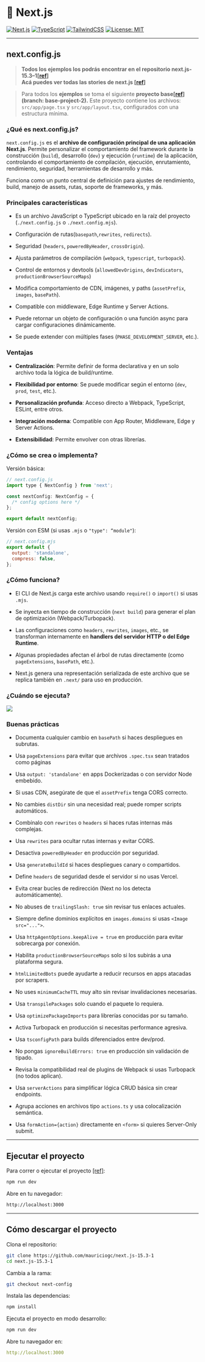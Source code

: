 # 🚀 Next.js

[![Next.js](https://img.shields.io/badge/Next.js-13%2B-blue?logo=next.js)](https://nextjs.org/)
[![TypeScript](https://img.shields.io/badge/TypeScript-5.x-blue?logo=typescript)](https://www.typescriptlang.org/)
[![TailwindCSS](https://img.shields.io/badge/TailwindCSS-3.x-06b6d4?logo=tailwindcss)](https://tailwindcss.com/)
[![License: MIT](https://img.shields.io/badge/license-MIT-green.svg)](https://opensource.org/licenses/MIT)

---

## next.config.js

> **Todos los ejemplos los podrás encontrar en el repositorio next.js-15.3–1[**[**ref**](https://github.com/mauriciogc/next.js-15.3-1)**]  
> Acá puedes ver todas las stories de next.js [**[**ref**](https://mauriciogc.medium.com/list/nextjs-v15-b7b4cc4c4974)**]**

> Para todos los **ejemplos** se toma el siguiente **proyecto base[**[**ref**](https://github.com/mauriciogc/next.js-15.3-1/tree/base-project-2)**] (branch: base-project-2).** Este proyecto contiene los archivos: `src/app/page.tsx` y `src/app/layout.tsx`, configurados con una estructura mínima.

### ¿Qué es next.config.js?

`next.config.js` es el **archivo de configuración principal de una aplicación Next.js**. Permite personalizar el comportamiento del framework durante la construcción (`build`), desarrollo (`dev`) y ejecución (`runtime`) de la aplicación, controlando el comportamiento de compilación, ejecución, enrutamiento, rendimiento, seguridad, herramientas de desarrollo y más.

Funciona como un punto central de definición para ajustes de rendimiento, build, manejo de assets, rutas, soporte de frameworks, y más.

### Principales características

- Es un archivo JavaScript o TypeScript ubicado en la raíz del proyecto (`./next.config.js` o `./next.config.mjs`).

- Configuración de rutas(`basepath`,`rewrites`, `redirects`).
- Seguridad (`headers`, `poweredByHeader`, `crossOrigin`).
- Ajusta parámetros de compilación (`webpack`, `typescript`, `turbopack`).
- Control de entornos y devtools (`allowedDevOrigins`, `devIndicators`, `productionBrowserSourceMaps`)
- Modifica comportamiento de CDN, imágenes, y paths (`assetPrefix`, `images`, `basePath`).
- Compatible con middleware, Edge Runtime y Server Actions.
- Puede retornar un objeto de configuración o una función async para cargar configuraciones dinámicamente.
- Se puede extender con múltiples fases (`PHASE_DEVELOPMENT_SERVER`, etc.).

### Ventajas

- **Centralización**: Permite definir de forma declarativa y en un solo archivo toda la lógica de build/runtime.

- **Flexibilidad por entorno**: Se puede modificar según el entorno (`dev`, `prod`, `test`, etc.).
- **Personalización profunda**: Acceso directo a Webpack, TypeScript, ESLint, entre otros.
- **Integración moderna**: Compatible con App Router, Middleware, Edge y Server Actions.
- **Extensibilidad**: Permite envolver con otras librerías.

### ¿Cómo se crea o implementa?

Versión básica:

```js
// next.config.js
import type { NextConfig } from 'next';

const nextConfig: NextConfig = {
  /* config options here */
};

export default nextConfig;
```

Versión con ESM (si usas `.mjs` o `"type": “module"`):

```js
// next.config.mjs
export default {
  output: 'standalone',
  compress: false,
};
```

### ¿Cómo funciona?

- El CLI de Next.js carga este archivo usando `require()` o `import()` si usas `.mjs`.

- Se inyecta en tiempo de construcción (`next build`) para generar el plan de optimización (Webpack/Turbopack).
- Las configuraciones como `headers`, `rewrites`, `images`, etc., se transforman internamente en **handlers del servidor HTTP o del Edge Runtime**.
- Algunas propiedades afectan el árbol de rutas directamente (como `pageExtensions`, `basePath`, etc.).
- Next.js genera una representación serializada de este archivo que se replica también en `.next/` para uso en producción.

### ¿Cuándo se ejecuta?

![](https://cdn-images-1.medium.com/max/1600/1*ARbO_tbsp92ueO__gvFY8A.png)

### Buenas prácticas

- Documenta cualquier cambio en `basePath` si haces despliegues en subrutas.

- Usa `pageExtensions` para evitar que archivos `.spec.tsx` sean tratados como páginas
- Usa `output: 'standalone'` en apps Dockerizadas o con servidor Node embebido.
- Si usas CDN, asegúrate de que el `assetPrefix` tenga CORS correcto.
- No cambies `distDir` sin una necesidad real; puede romper scripts automáticos.
- Combínalo con `rewrites` o `headers` si haces rutas internas más complejas.
- Usa `rewrites` para ocultar rutas internas y evitar CORS.
- Desactiva `poweredByHeader` en producción por seguridad.
- Usa `generateBuildId` si haces despliegues canary o compartidos.
- Define `headers` de seguridad desde el servidor si no usas Vercel.
- Evita crear bucles de redirección (Next no los detecta automáticamente).
- No abuses de `trailingSlash: true` sin revisar tus enlaces actuales.
- Siempre define dominios explícitos en `images.domains` si usas `<Image src="...">`.
- Usa `httpAgentOptions.keepAlive = true` en producción para evitar sobrecarga por conexión.
- Habilita `productionBrowserSourceMaps` solo si los subirás a una plataforma segura.
- `htmlLimitedBots` puede ayudarte a reducir recursos en apps atacadas por scrapers.
- No uses `minimumCacheTTL` muy alto sin revisar invalidaciones necesarias.
- Usa `transpilePackages` solo cuando el paquete lo requiera.
- Usa `optimizePackageImports` para librerías conocidas por su tamaño.
- Activa Turbopack en producción si necesitas performance agresiva.
- Usa `tsconfigPath` para builds diferenciados entre dev/prod.
- No pongas `ignoreBuildErrors: true` en producción sin validación de tipado.
- Revisa la compatibilidad real de plugins de Webpack si usas Turbopack (no todos aplican).
- Usa `serverActions` para simplificar lógica CRUD básica sin crear endpoints.
- Agrupa acciones en archivos tipo `actions.ts` y usa colocalización semántica.
- Usa `formAction={action}` directamente en `<form>` si quieres Server-Only submit.

---

## Ejecutar el proyecto

Para correr o ejecutar el proyecto [[ref]](https://nextjs.org/docs/app/getting-started/installation#run-the-development-server):

```bash
npm run dev
```

Abre en tu navegador:

```bash
http://localhost:3000
```

---

## Cómo descargar el proyecto

Clona el repositorio:

```bash
git clone https://github.com/mauriciogc/next.js-15.3-1
cd next.js-15.3-1
```

Cambia a la rama:

```bash
git checkout next-config
```

Instala las dependencias:

```bash
npm install
```

Ejecuta el proyecto en modo desarrollo:

```bash
npm run dev
```

Abre tu navegador en:

```yaml
http://localhost:3000
```
